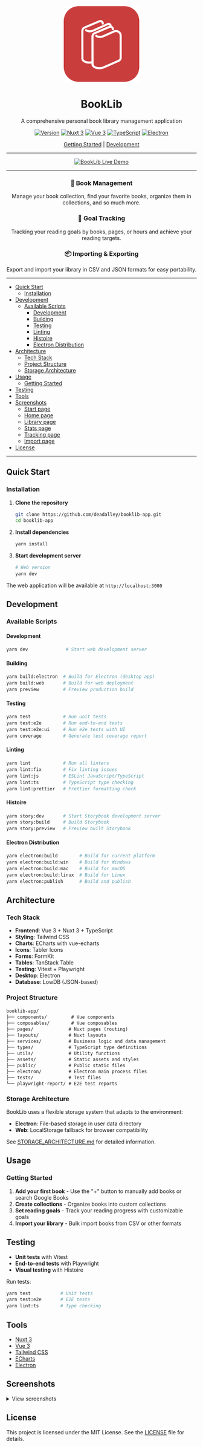 <div align="center">
  <img src="./public/icon.svg" alt="BookLib Logo" width="200"/>
  <h1>BookLib</h1>
  <p>A comprehensive personal book library management application</p>
  
  [![Version](https://img.shields.io/badge/version-0.1.0-blue.svg)](https://github.com/deadalley/booklib-app)
  [![Nuxt 3](https://img.shields.io/badge/Nuxt-3-00C58E.svg)](https://nuxt.com)
  [![Vue 3](https://img.shields.io/badge/Vue-3-4FC08D.svg)](https://vuejs.org)
  [![TypeScript](https://img.shields.io/badge/TypeScript-007ACC.svg)](https://www.typescriptlang.org)
  [![Electron](https://img.shields.io/badge/Electron-9FEAF9.svg)](https://www.electronjs.org)
  
  [Getting Started](#quick-start) | [Development](#development)
</div>

---

<div align="center">
  <a href="https://booklib-app.netlify.app" target="_blank">
    <img src="https://img.shields.io/badge/📖%20Live%20Demo-Try%20Now-4285f4?style=for-the-badge&logoColor=white&labelColor=2d3748" alt="BookLib Live Demo"/>
  </a>
</div>

---

<div>
  <div align="center">
    <h3>📖 Book Management</h3>
    <p>Manage your book collection, find your favorite books, organize them in collections, and so much more.</p>
  </div>
  <div align="center">
    <h3>🎯 Goal Tracking</h3>
    <p>Tracking your reading goals by books, pages, or hours and achieve your reading targets.</p>
  </div>
  <div align="center">
    <h3>📦 Importing & Exporting</h3>
    <p>Export and import your library in CSV and JSON formats for easy portability.</p>
  </div>
</div>

---

- [Quick Start](#quick-start)
  - [Installation](#installation)
- [Development](#development)
  - [Available Scripts](#available-scripts)
    - [Development](#development-1)
    - [Building](#building)
    - [Testing](#testing)
    - [Linting](#linting)
    - [Histoire](#histoire)
    - [Electron Distribution](#electron-distribution)
- [Architecture](#architecture)
  - [Tech Stack](#tech-stack)
  - [Project Structure](#project-structure)
  - [Storage Architecture](#storage-architecture)
- [Usage](#usage)
  - [Getting Started](#getting-started)
- [Testing](#testing-1)
- [Tools](#tools)
- [Screenshots](#screenshots)
  - [Start page](#start-page)
  - [Home page](#home-page)
  - [Library page](#library-page)
  - [Stats page](#stats-page)
  - [Tracking page](#tracking-page)
  - [Import page](#import-page)
- [License](#license)

---

## Quick Start

### Installation

1. **Clone the repository**
   ```bash
   git clone https://github.com/deadalley/booklib-app.git
   cd booklib-app
   ```

2. **Install dependencies**
   ```bash
   yarn install
   ```

3. **Start development server**
   ```bash
   # Web version
   yarn dev
   ```

The web application will be available at `http://localhost:3000`

## Development

### Available Scripts

#### Development
```bash
yarn dev              # Start web development server
```

#### Building
```bash
yarn build:electron  # Build for Electron (desktop app)
yarn build:web       # Build for web deployment
yarn preview         # Preview production build
```

#### Testing
```bash
yarn test            # Run unit tests
yarn test:e2e        # Run end-to-end tests
yarn test:e2e:ui     # Run e2e tests with UI
yarn coverage        # Generate test coverage report
```

#### Linting
```bash
yarn lint            # Run all linters
yarn lint:fix        # Fix linting issues
yarn lint:js         # ESLint JavaScript/TypeScript
yarn lint:ts         # TypeScript type checking
yarn lint:prettier   # Prettier formatting check
```

#### Histoire
```bash
yarn story:dev       # Start Storybook development server
yarn story:build     # Build Storybook
yarn story:preview   # Preview built Storybook
```

#### Electron Distribution
```bash
yarn electron:build        # Build for current platform
yarn electron:build:win    # Build for Windows
yarn electron:build:mac    # Build for macOS
yarn electron:build:linux  # Build for Linux
yarn electron:publish      # Build and publish
```

## Architecture

### Tech Stack
- **Frontend**: Vue 3 + Nuxt 3 + TypeScript
- **Styling**: Tailwind CSS
- **Charts**: ECharts with vue-echarts
- **Icons**: Tabler Icons
- **Forms**: FormKit
- **Tables**: TanStack Table
- **Testing**: Vitest + Playwright
- **Desktop**: Electron
- **Database**: LowDB (JSON-based)

### Project Structure
```
booklib-app/
├── components/         # Vue components
├── composables/        # Vue composables
├── pages/             # Nuxt pages (routing)
├── layouts/           # Nuxt layouts
├── services/          # Business logic and data management
├── types/             # TypeScript type definitions
├── utils/             # Utility functions
├── assets/            # Static assets and styles
├── public/            # Public static files
├── electron/          # Electron main process files
├── tests/             # Test files
└── playwright-report/ # E2E test reports
```

### Storage Architecture
BookLib uses a flexible storage system that adapts to the environment:

- **Electron**: File-based storage in user data directory
- **Web**: LocalStorage fallback for browser compatibility

See [STORAGE_ARCHITECTURE.md](STORAGE_ARCHITECTURE.md) for detailed information.

## Usage

### Getting Started
1. **Add your first book** - Use the "+" button to manually add books or search Google Books
2. **Create collections** - Organize books into custom collections
3. **Set reading goals** - Track your reading progress with customizable goals
4. **Import your library** - Bulk import books from CSV or other formats

## Testing

- **Unit tests** with Vitest
- **End-to-end tests** with Playwright
- **Visual testing** with Histoire

Run tests:
```bash
yarn test           # Unit tests
yarn test:e2e       # E2E tests
yarn lint:ts        # Type checking
```

## Tools

- [Nuxt 3](https://nuxt.com/)
- [Vue 3](https://vuejs.org/)
- [Tailwind CSS](https://tailwindcss.com/)
- [ECharts](https://echarts.apache.org/)
- [Electron](https://www.electronjs.org/)

## Screenshots

<details>
<summary>View screenshots</summary>

### Start page
<img src="./screenshots/BookLib-1.png" alt="BookLib Dashboard" width="800"/>

### Home page
<img src="./screenshots/BookLib-3.png" alt="Book Details" width="800"/>

### Library page
<img src="./screenshots/BookLib-2.png" alt="BookLib Library" width="800"/>

### Stats page
<img src="./screenshots/BookLib-4.png" alt="Collections" width="800"/>

### Tracking page
<img src="./screenshots/BookLib-5.png" alt="Goal Tracking" width="800"/>

### Import page
<img src="./screenshots/BookLib-6.png" alt="Analytics" width="800"/>

</details>

## License

This project is licensed under the MIT License. See the [LICENSE](LICENSE) file for details.
